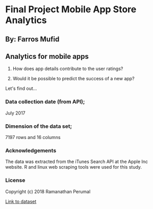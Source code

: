 # Final Project Mobile App Store Analytics
## By: Farros Mufid

## Analytics for mobile apps
1. How does app details contribute to the user ratings?


2. Would it be possible to predict the success of a new app?


Let's find out...


### Data collection date (from API);
July 2017


### Dimension of the data set;
7197 rows and 16 columns


### Acknowledgements
The data was extracted from the iTunes Search API at the Apple Inc website. R and linux web scraping tools were used for this study.


### License
Copyright (c) 2018 Ramanathan Perumal


[Link to dataset](https://www.kaggle.com/ramamet4/app-store-apple-data-set-10k-apps)


